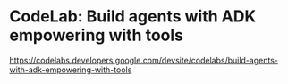 # CodeLab: Build agents with ADK empowering with tools 
https://codelabs.developers.google.com/devsite/codelabs/build-agents-with-adk-empowering-with-tools